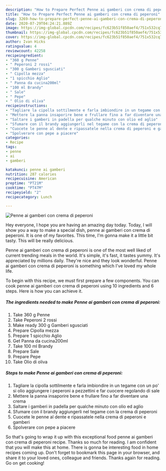 ```yaml
---
description: "How to Prepare Perfect Penne ai gamberi con crema di peperoni"
title: "How to Prepare Perfect Penne ai gamberi con crema di peperoni"
slug: 3269-how-to-prepare-perfect-penne-ai-gamberi-con-crema-di-peperoni
date: 2020-07-29T04:24:21.889Z
image: https://img-global.cpcdn.com/recipes/fc623b51f850aef4/751x532cq70/penne-ai-gamberi-con-crema-di-peperoni-recipe-main-photo.jpg
thumbnail: https://img-global.cpcdn.com/recipes/fc623b51f850aef4/751x532cq70/penne-ai-gamberi-con-crema-di-peperoni-recipe-main-photo.jpg
cover: https://img-global.cpcdn.com/recipes/fc623b51f850aef4/751x532cq70/penne-ai-gamberi-con-crema-di-peperoni-recipe-main-photo.jpg
author: Ivan Hicks
ratingvalue: 4
reviewcount: 42258
recipeingredient:
- "360 g Penne"
- " Peperoni 2 rossi"
- "300 g Gamberi sgusciati"
- " Cipolla mezza"
- "1 spicchio Aglio"
- " Panna da cucina200ml"
- "100 ml Brandy"
- " Sale"
- " Pepe"
- " Olio di oliva"
recipeinstructions:
- "Tagliare la cipolla sottilmente e farla imbiondire in un tegame con un po&#39; si olio aggiungere i peperoni a pezzettini e far cuocere regolando di sale"
- "Mettere la panna insaporire bene e frullare fino a far diventare una crema"
- "Saltare i gamberi in padella per qualche minuto con olio ed aglio"
- "Sfumare con il brandy aggiungerli nel tegame con la crema di peperoni"
- "Cuocete le penne al dente e ripassatele nella crema di peperoni e gamberi"
- "Spolverare con pepe a piacere"
categories:
- Recipe
tags:
- penne
- ai
- gamberi

katakunci: penne ai gamberi 
nutrition: 287 calories
recipecuisine: American
preptime: "PT21M"
cooktime: "PT47M"
recipeyield: "2"
recipecategory: Lunch

---
```



![Penne ai gamberi con crema di peperoni](https://img-global.cpcdn.com/recipes/fc623b51f850aef4/751x532cq70/penne-ai-gamberi-con-crema-di-peperoni-recipe-main-photo.jpg)

Hey everyone, I hope you are having an amazing day today. Today, I will show you a way to make a special dish, penne ai gamberi con crema di peperoni. It is one of my favorites. This time, I'm gonna make it a little bit tasty. This will be really delicious.

Penne ai gamberi con crema di peperoni is one of the most well liked of current trending meals in the world. It's simple, it's fast, it tastes yummy. It's appreciated by millions daily. They're nice and they look wonderful. Penne ai gamberi con crema di peperoni is something which I've loved my whole life.




To begin with this recipe, we must first prepare a few components. You can cook penne ai gamberi con crema di peperoni using 10 ingredients and 6 steps. Here is how you can achieve it.

<!--inarticleads1-->

##### The ingredients needed to make Penne ai gamberi con crema di peperoni:

1. Take 360 g Penne
1. Take  Peperoni 2 rossi
1. Make ready 300 g Gamberi sgusciati
1. Prepare  Cipolla mezza
1. Prepare 1 spicchio Aglio
1. Get  Panna da cucina200ml
1. Take 100 ml Brandy
1. Prepare  Sale
1. Prepare  Pepe
1. Take  Olio di oliva




<!--inarticleads2-->

##### Steps to make Penne ai gamberi con crema di peperoni:

1. Tagliare la cipolla sottilmente e farla imbiondire in un tegame con un po&#39; si olio aggiungere i peperoni a pezzettini e far cuocere regolando di sale
1. Mettere la panna insaporire bene e frullare fino a far diventare una crema
1. Saltare i gamberi in padella per qualche minuto con olio ed aglio
1. Sfumare con il brandy aggiungerli nel tegame con la crema di peperoni
1. Cuocete le penne al dente e ripassatele nella crema di peperoni e gamberi
1. Spolverare con pepe a piacere




So that's going to wrap it up with this exceptional food penne ai gamberi con crema di peperoni recipe. Thanks so much for reading. I am confident that you will make this at home. There is gonna be interesting food in home recipes coming up. Don't forget to bookmark this page in your browser, and share it to your loved ones, colleague and friends. Thanks again for reading. Go on get cooking!
